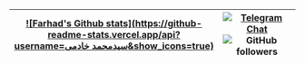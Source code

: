 | [![Farhad's Github stats](https://github-readme-stats.vercel.app/api?username=سیدمحمد خادمی&show_icons=true)](https://https://github.com/khademi1368) | [![Telegram Chat](https://img.shields.io/badge/Chat-Telegram-blue.svg)](https://t.me/Engineer_khademi)   ![GitHub followers](https://img.shields.io/github/followers/khademi1368?label=FarhadHP&style=social) |
|:---------------------------------------------------------------------------------------------------------------------------------------------:|:-------------------------------------------------------------------------------------------------------------------------------------------------------------------------------------------------------------------------------------------------------------------------------------------:|
